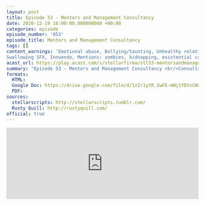 ```yaml
---
layout: post
title: Episode 53 - Mentors and Management Consultancy
date: 2020-12-19 16:00:00.000000000 +00:00
categories: episode
episode_number: '053'
episode_title: Mentors and Management Consultancy
tags: []
content_warnings: 'Emotional abuse, Bullying/taunting, Unhealthy relationships, Cults & cult activity, Alcoholism & dangerous drinking practices
Swallowing SFX, Innuendo, Mentions: zombies, kidnapping, existential crisis, guns, death, injury, blood, poison'
acast_url: https://play.acast.com/s/stellarfirma/stl53-mentorsandmanagementconsultancy
summary: "Episode 53 - Mentors and Management Consultancy <br/>Consultants successfully recaptured, alert level lowered to alternating blue and green strobes. Paradrak Ngelion assigned for orientation. <br/><br/>The client, The Eternal Order of Patriarch Hans, requests fundraising and image improvement advice to help combat the impact of their murderous activities. <br/><br/>Management Consultants' advice: exciting new mission statement; sotto voce logo slogans; bowel cleaning eye machine (unrelated); BANG; dusky glances; self-reflecting commands; vouchers for horrifying products."
formats:
  HTML: 
  Google Doc: https://drive.google.com/file/d/1zIr1ytR_2wFE-mNj1fDYsCWuWQB_IJ03/view
  PDF: 
sources:
  stellarscripts: http://stellarscripts.tumblr.com/
  Rusty Quill: http://rustyquill.com/
official: true
---
```


<iframe title="Embed Player" width="100%" height="188px" src="https://embed.acast.com/stellarfirma/stl53-mentorsandmanagementconsultancy" scrolling="no" frameBorder="0" style="border:none;overflow:hidden;"></iframe>

